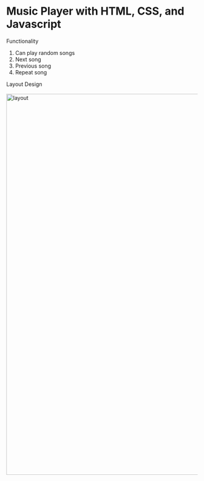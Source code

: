 # Music Player with HTML, CSS, and Javascript

Functionality
1) Can play random songs
2) Next song
3) Previous song
4) Repeat song

Layout Design
<br>
<br>
<img width="1000" alt="layout" src="https://github.com/Shael-More/Music-Player-JS/assets/89303457/b29314b5-2aea-4a87-9d80-d7e3142a65da">
